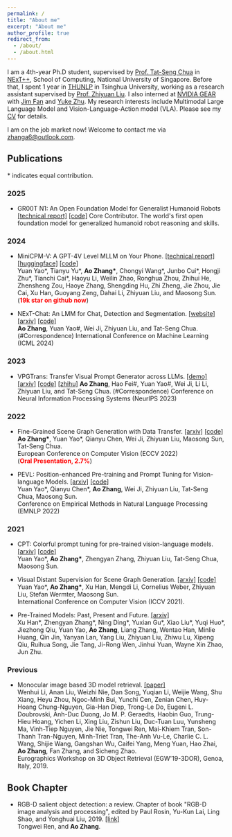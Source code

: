 ```yaml
---
permalink: /
title: "About me"
excerpt: "About me"
author_profile: true
redirect_from: 
  - /about/
  - /about.html
---
```


I am a 4th-year Ph.D student, supervised by [Prof. Tat-Seng Chua](https://www.chuatatseng.com/) in [NExT++](http://www.nextcenter.org/), School of Computing, National University of Singapore. Before that, I spent 1 year in [THUNLP](http://nlp.csai.tsinghua.edu.cn/) in Tsinghua University, working as a research assistant supervised by [Prof. Zhiyuan Liu](http://nlp.csai.tsinghua.edu.cn/~lzy/). I also interned at [NVIDIA GEAR](https://research.nvidia.com/labs/gear/) with [Jim Fan](https://jimfan.me/) and [Yuke Zhu](https://yukezhu.me/). My research interests include Multimodal Large Language Model and Vision-Language-Action model (VLA). Please see my [CV](https://waxnkw.github.io/files/cv-zh_ENG.pdf) for details.

I am on the job market now! Welcome to contact me via zhanga6@outlook.com.

## Publications
\* indicates equal contribution.

### 2025
* GR00T N1: An Open Foundation Model for Generalist Humanoid Robots [[technical report]](https://arxiv.org/abs/2503.14734)  [[code]](https://github.com/NVIDIA/Isaac-GR00T)
Core Contributor. The world's first open foundation model for generalized humanoid robot reasoning and skills.

### 2024
* MiniCPM-V: A GPT-4V Level MLLM on Your Phone. [[technical report]](https://arxiv.org/abs/2408.01800) [[huggingface]](https://huggingface.co/openbmb/MiniCPM-Llama3-V-2_5)  [[code]](https://github.com/OpenBMB/MiniCPM-V)  
Yuan Yao\*, Tianyu Yu\*, <strong>Ao Zhang\*</strong>, Chongyi Wang\*, Junbo Cui\*, Hongji Zhu\*, Tianchi Cai\*, Haoyu Li, Weilin Zhao, Ronghua Zhou, Zhihui He, Zhensheng Zou, Haoye Zhang, Shengding Hu, Zhi Zheng, Jie Zhou, Jie Cai, Xu Han, Guoyang Zeng, Dahai Li, Zhiyuan Liu, and Maosong Sun.
(<span style="color: red">**19k star on github now**</span>)


* NExT-Chat: An LMM for Chat, Detection and Segmentation. [[website]](https://next-chatv.github.io/)  [[arxiv]](https://arxiv.org/abs/2311.04498)  [[code]](https://github.com/NExT-ChatV/NExT-Chat)  
<strong>Ao Zhang</strong>, Yuan Yao#, Wei Ji, Zhiyuan Liu, and Tat-Seng Chua.  (#Correspondence)
International Conference on Machine Learning  (ICML 2024) 

### 2023
* VPGTrans: Transfer Visual Prompt Generator across LLMs. [[demo]](https://vpgtrans.github.io/)  [[arxiv]](https://arxiv.org/abs/2305.01278)  [[code]](https://github.com/VPGTrans/VPGTrans) [[zhihu]](https://github.com/VPGTrans/VPGTrans)
<strong>Ao Zhang</strong>, Hao Fei#, Yuan Yao#, Wei Ji, Li Li, Zhiyuan Liu, and Tat-Seng Chua.  (#Correspondence)
Conference on Neural Information Processing Systems (NeurIPS 2023)  


### 2022
* Fine-Grained Scene Graph Generation with Data Transfer. [[arxiv]](https://arxiv.org/abs/2203.11654) [[code]](https://github.com/waxnkw/IETrans-SGG.pytorch)  
<strong>Ao Zhang\*</strong>, Yuan Yao*, Qianyu Chen, Wei Ji, Zhiyuan Liu, Maosong Sun, Tat-Seng Chua.  
European Conference on Computer Vision (ECCV 2022)  
(<span style="color: red">**Oral Presentation, 2.7%**</span>)

* PEVL: Position-enhanced Pre-training and Prompt Tuning for Vision-language Models. [[arxiv]](https://arxiv.org/abs/2205.11169) [[code]](https://github.com/thunlp/PEVL)  
Yuan Yao*, Qianyu Chen*, <strong>Ao Zhang</strong>, Wei Ji, Zhiyuan Liu, Tat-Seng Chua, Maosong Sun.  
Conference on Empirical Methods in Natural Language Processing (EMNLP 2022)  


### 2021
* CPT: Colorful prompt tuning for pre-trained vision-language models. [[arxiv]](https://arxiv.org/abs/2109.11797)  [[code]](https://github.com/thunlp/CPT)  
Yuan Yao\*, <strong>Ao Zhang\*</strong>, Zhengyan Zhang, Zhiyuan Liu, Tat-Seng Chua, Maosong Sun. 


* Visual Distant Supervision for Scene Graph Generation. [[arxiv]](https://arxiv.org/pdf/2103.15365.pdf) [[code]](https://github.com/thunlp/VisualDS)  
Yuan Yao\*, <strong>Ao Zhang\*</strong>, Xu Han, Mengdi Li, Cornelius Weber, Zhiyuan Liu, Stefan Wermter, Maosong Sun.  
International Conference on Computer Vision (ICCV 2021).   


* Pre-Trained Models: Past, Present and Future. [[arxiv]](https://arxiv.org/abs/2106.07139)  
Xu Han\*, Zhengyan Zhang\*, Ning Ding\*, Yuxian Gu\*, Xiao Liu\*, Yuqi Huo\*, Jiezhong Qiu, Yuan Yao, <strong>Ao Zhang</strong>, Liang Zhang, Wentao Han, Minlie Huang, Qin Jin, Yanyan Lan, Yang Liu, Zhiyuan Liu, Zhiwu Lu, Xipeng Qiu, Ruihua Song, Jie Tang, Ji-Rong Wen, Jinhui Yuan, Wayne Xin Zhao, Jun Zhu.


### Previous
* Monocular image based 3D model retrieval. [[paper]](https://magus.ink/homepage_static/paper/shrec19-liw.pdf)  
Wenhui Li, Anan Liu, Weizhi Nie, Dan Song, Yuqian Li, Weijie Wang, Shu Xiang, Heyu Zhou, Ngoc-Minh Bui, Yunchi Cen, Zenian Chen, Huy-Hoang Chung-Nguyen, Gia-Han Diep, Trong-Le Do, Eugeni L. Doubrovski, Anh-Duc Duong, Jo M. P. Geraedts, Haobin Guo, Trung-Hieu Hoang, Yichen Li, Xing Liu, Zishun Liu, Duc-Tuan Luu, Yunsheng Ma, Vinh-Tiep Nguyen, Jie Nie, Tongwei Ren, Mai-Khiem Tran, Son-Thanh Tran-Nguyen, Minh-Triet Tran, The-Anh Vu-Le, Charlie C. L. Wang, Shijie Wang, Gangshan Wu, Caifei Yang, Meng Yuan, Hao Zhai, <strong>Ao Zhang</strong>, Fan Zhang, and Sicheng Zhao.  
Eurographics Workshop on 3D Object Retrieval (EGW'19-3DOR), Genoa, Italy, 2019.   


## Book Chapter
* RGB-D salient object detection: a review. Chapter of book "RGB-D image analysis and processing", edited by Paul Rosin, Yu-Kun Lai, Ling Shao, and Yonghuai Liu, 2019. [[link]](https://magus.ink/homepage_static/paper/chapter19-rentw.pdf)  
Tongwei Ren, and <strong>Ao Zhang</strong>.  
